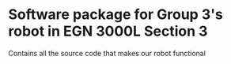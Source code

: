 # Software package for Group 3's robot in EGN 3000L Section 3
Contains all the source code that makes our robot functional
